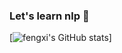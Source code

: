 ### Let's learn nlp 👋


<!-- GitHub 统计卡片
   链接：https://github.com/anuraghazra/github-readme-stats/blob/master/docs/readme_cn.md
-->
[![fengxi's GitHub stats](https://github-readme-stats.vercel.app/api?username=fengxi177&theme=buefy)]




<!--
**fengxi177/fengxi177** is a ✨ _special_ ✨ repository because its `README.md` (this file) appears on your GitHub profile.

Here are some ideas to get you started:

- 🔭 I’m currently working on ...
- 🌱 I’m currently learning ...
- 👯 I’m looking to collaborate on ...
- 🤔 I’m looking for help with ...
- 💬 Ask me about ...
- 📫 How to reach me: ...
- 😄 Pronouns: ...
- ⚡ Fun fact: ...
-->
